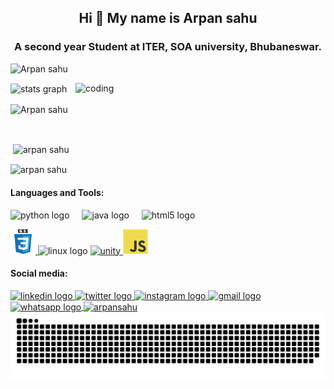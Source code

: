 

<h2 align="center">Hi 👋 My name is Arpan sahu</h2>
<h3 align="center">A second year Student at ITER, SOA university, Bhubaneswar.</h3>
<p align="left"> <img src="https://komarev.com/ghpvc/?username=Arpansahu143&label=Profile%20views&color=0e75b6&style=flat" alt="Arpan sahu" /> </p>
<img align="right" alt="coding" width="400" src="https://user-images.githubusercontent.com/55389276/140866485-8fb1c876-9a8f-4d6a-98dc-08c4981eaf70.gif">


  <img align="center" src="https://github-readme-stats.vercel.app/api?username=Arpansahu143&hide_title=false&hide_rank=false&show_icons=true&include_all_commits=true&count_private=true&disable_animations=false&theme=aura_dark&locale=en&hide_border=false" height="150" alt="stats graph"  />
 <p><img align="center" src="https://github-readme-stats.vercel.app/api/top-langs?username=Arpansahu143&show_icons=true&locale=en&layout=compact" alt="Arpan sahu" /></p>
  <br>
<p>&nbsp;<img align="center" src="https://github-readme-stats.vercel.app/api?username=Arpansahu143&show_icons=true&locale=en" alt="arpan sahu" /></p>
  <p><img align="center" src="https://github-readme-streak-stats.herokuapp.com/?user=Arpansahu143&" alt="arpan sahu" /></p>

<h4 align="left">Languages and Tools:</h4>
<div align="left">

  <img src="https://cdn.jsdelivr.net/gh/devicons/devicon/icons/python/python-original.svg" height="35" alt="python logo"  />
  <img width="12" />
  <img src="https://cdn.jsdelivr.net/gh/devicons/devicon/icons/java/java-original.svg" height="35" alt="java logo"  />
  <img width="12" />
  <img src="https://cdn.jsdelivr.net/gh/devicons/devicon/icons/html5/html5-plain-wordmark.svg" height="35" alt="html5 logo"  />
  <img width="12" />
<p align="left"> <a href="https://www.w3schools.com/css/" target="_blank" rel="noreferrer"> <img src="https://raw.githubusercontent.com/devicons/devicon/master/icons/css3/css3-original-wordmark.svg" alt="css3" width="40" height="40"/> </a> 
    <img src="https://cdn.jsdelivr.net/gh/devicons/devicon/icons/linux/linux-original.svg" height="35" alt="linux logo"  />
<a href="https://unity.com/" target="_blank" rel="noreferrer"> <img src="https://www.vectorlogo.zone/logos/unity3d/unity3d-icon.svg" alt="unity" width="40" height="40"/> </a>
   <a href="https://developer.mozilla.org/en-US/docs/Web/JavaScript" target="_blank" rel="noreferrer"> <img src="https://raw.githubusercontent.com/devicons/devicon/master/icons/javascript/javascript-original.svg" alt="javascript" width="40" height="40"/> </a>

</div>
<h4 align="left">Social media:</h4>
<div align="left">


  <a href="https://www.linkedin.com/in/arpan-sahu-5b4381295/" target="_blank">
    <img src="https://raw.githubusercontent.com/maurodesouza/profile-readme-generator/master/src/assets/icons/social/linkedin/default.svg" width="47" height="35" alt="linkedin logo"  />
  </a>
  <a href="https://twitter.com/ArpanSahu143" target="_blank">
    <img src="https://raw.githubusercontent.com/maurodesouza/profile-readme-generator/master/src/assets/icons/social/twitter/default.svg" width="47" height="35" alt="twitter logo"  />
  </a>
  <a href="[https://www.instagram.com/just._.insan3/](https://www.instagram.com/5th._.dimension/profilecard/?igsh=MWVrZG1ieXJjdXFiaA==)" target="_blank">
    <img src="https://raw.githubusercontent.com/maurodesouza/profile-readme-generator/master/src/assets/icons/social/instagram/default.svg" width="47" height="35" alt="instagram logo"  />
  </a>
  <a href="iter.student.alpha@gmail.com" target="_blank">
    <img src="https://raw.githubusercontent.com/maurodesouza/profile-readme-generator/master/src/assets/icons/social/gmail/default.svg" width="47" height="35" alt="gmail logo"  />
  </a><br>

  <a href="https://wa.me/+918260552932" target="_blank">
    <img src="https://raw.githubusercontent.com/maurodesouza/profile-readme-generator/master/src/assets/icons/social/whatsapp/default.svg" width="47" height="35" alt="whatsapp logo" align="center" />
  </a>
  <a href="https://www.hackerrank.com/arpansahu" target="blank"><img align="center" src="https://raw.githubusercontent.com/rahuldkjain/github-profile-readme-generator/master/src/images/icons/Social/hackerrank.svg" alt="arpansahu" height="30" width="40" /></a>

</div>
 <picture>
        <source media="(prefers-color-scheme: dark)" srcset="https://raw.githubusercontent.com/platane/snk/output/github-contribution-grid-snake-dark.svg">
        <source media="(prefers-color-scheme: light)" srcset="https://raw.githubusercontent.com/platane/snk/output/github-contribution-grid-snake.svg">
        <img alt="github contribution grid snake animation" src="https://raw.githubusercontent.com/platane/snk/output/github-contribution-grid-snake.svg" style="visibility:visible;max-width:100%;">
      </picture>
   
<br clear="both">

<img src="https://raw.githubusercontent.com/Arpansahu143/Arpansahu143/output/snake.svg" alt="" />

